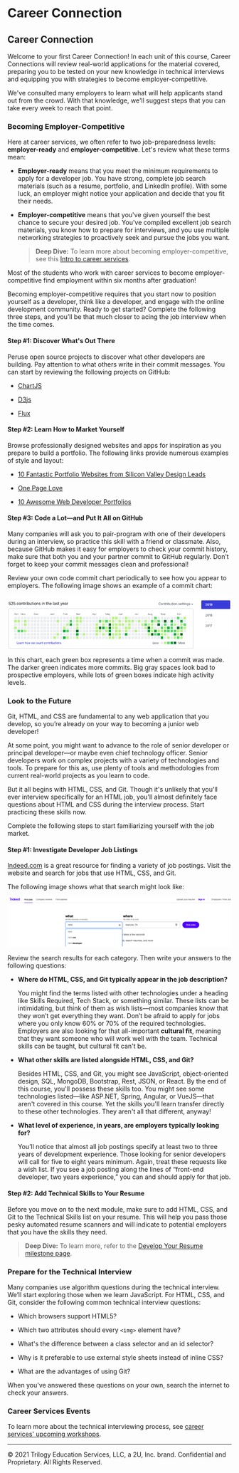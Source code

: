 # Career Connection

## Career Connection

Welcome to your first Career Connection! In each unit of this course, Career Connections will review real-world applications for the material covered, preparing you to be tested on your new knowledge in technical interviews and equipping you with strategies to become employer-competitive.

We've consulted many employers to learn what will help applicants stand out from the crowd. With that knowledge, we'll suggest steps that you can take every week to reach that point.

### Becoming Employer-Competitive

Here at career services, we often refer to two job-preparedness levels: **employer-ready** and **employer-competitive**. Let's review what these terms mean:

* **Employer-ready** means that you meet the minimum requirements to apply for a developer job. You have strong, complete job search materials (such as a resume, portfolio, and LinkedIn profile). With some luck, an employer might notice your application and decide that you fit their needs.

* **Employer-competitive** means that you've given yourself the best chance to secure your desired job. You've compiled excellent job search materials, you know how to prepare for interviews, and you use multiple networking strategies to proactively seek and pursue the jobs you want. 

    > **Deep Dive:** To learn more about becoming employer-competitive, see this [Intro to career services](https://sites.google.com/2u.com/careerservices-webdev/coding-milestones/intro-to-career-services). 

Most of the students who work with career services to become employer-competitive find employment within six months after graduation! 

Becoming employer-competitive requires that you start now to position yourself as a developer, think like a developer, and engage with the online development community. Ready to get started? Complete the following three steps, and you’ll be that much closer to acing the job interview when the time comes.

#### Step #1: Discover What's Out There

Peruse open source projects to discover what other developers are building. Pay attention to what others write in their commit messages. You can start by reviewing the following projects on GitHub:

* [ChartJS](https://github.com/chartjs/Chart.js)

* [D3js](https://github.com/d3/d3)

* [Flux](https://github.com/facebook/flux)

#### Step #2: Learn How to Market Yourself

Browse professionally designed websites and apps for inspiration as you prepare to build a portfolio. The following links provide numerous examples of style and layout:

* [10 Fantastic Portfolio Websites from Silicon Valley Design Leads](https://medium.com/@bestfolios/10-fantastic-portfolio-websites-from-silicon-valley-design-leads-2d84b384dba6)

* [One Page Love](https://onepagelove.com/inspiration/portfolio)

* [10 Awesome Web Developer Portfolios](https://codeburst.io/10-awesome-web-developer-portfolios-d266b32e6154)

#### Step #3: Code a Lot&mdash;and Put It All on GitHub

Many companies will ask you to pair-program with one of their developers during an interview, so practice this skill with a friend or classmate. Also, because GitHub makes it easy for employers to check your commit history, make sure that both you and your partner commit to GitHub regularly. Don’t forget to keep your commit messages clean and professional!

Review your own code commit chart periodically to see how you appear to employers. The following image shows an example of a commit chart:

![A chart displays squares that represent days in each month, with boxes shaded green to indicate commit activity.](./assets/github.png)

In this chart, each green box represents a time when a commit was made. The darker green indicates more commits. Big gray spaces look bad to prospective employers, while lots of green boxes indicate high activity levels.

### Look to the Future

Git, HTML, and CSS are fundamental to any web application that you develop, so you’re already on your way to becoming a junior web developer! 

At some point, you might want to advance to the role of senior developer or principal developer&mdash;or maybe even chief technology officer. Senior developers work on complex projects with a variety of technologies and tools. To prepare for this as, use plenty of tools and methodologies from current real-world projects as you learn to code.

But it all begins with HTML, CSS, and Git. Though it's unlikely that you'll ever interview specifically for an HTML job, you'll almost definitely face questions about HTML and CSS during the interview process. Start practicing these skills now.

Complete the following steps to start familiarizing yourself with the job market.

#### Step #1: Investigate Developer Job Listings

[Indeed.com](https://www.indeed.com/) is a great resource for finding a variety of job postings. Visit the website and search for jobs that use HTML, CSS, and Git.

The following image shows what that search might look like:

![On the Indeed search page, "html" has been entered in the search box labeled "what", with "Nashville, TN" entered under "where".](./assets/indeed.png)

Review the search results for each category. Then write your answers to the following questions:

* **Where do HTML, CSS, and Git typically appear in the job description?**

    You might find the terms listed with other technologies under a heading like Skills Required, Tech Stack, or something similar. These lists can be intimidating, but think of them as wish lists&mdash;most companies know that they won’t get everything they want. Don’t be afraid to apply for jobs where you only know 60% or 70% of the required technologies. Employers are also looking for that all-important **cultural fit**, meaning that they want someone who will work well with the team. Technical skills can be taught, but cultural fit can't be.

* **What other skills are listed alongside HTML, CSS, and Git?**

    Besides HTML, CSS, and Git, you might see JavaScript, object-oriented design, SQL, MongoDB, Bootstrap, Rest, JSON, or React. By the end of this course, you'll possess these skills too. You might see some technologies listed&mdash;like ASP.NET, Spring, Angular, or VueJS&mdash;that aren't covered in this course. Yet the skills you'll learn transfer directly to these other technologies. They aren't all that different, anyway!

* **What level of experience, in years, are employers typically looking for?**

    You’ll notice that almost all job postings specify at least two to three years of development experience. Those looking for senior developers will call for five to eight years minimum. Again, treat these requests like a wish list. If you see a job posting along the lines of “front-end developer, two years experience,” you can and should apply for that job.

#### Step #2: Add Technical Skills to Your Resume

Before you move on to the next module, make sure to add HTML, CSS, and Git to the Technical Skills list on your resume. This will help you pass those pesky automated resume scanners and will indicate to potential employers that you have the skills they need.

> **Deep Dive:** To learn more, refer to the [Develop Your Resume milestone page](https://sites.google.com/2u.com/careerservices-webdev/coding-milestones/milestone-develop-your-resume).

### Prepare for the Technical Interview

Many companies use algorithm questions during the technical interview. We’ll start exploring those when we learn JavaScript. For HTML, CSS, and Git, consider the following common technical interview questions:

* Which browsers support HTML5?

* Which two attributes should every `<img>` element have?

* What's the difference between a class selector and an id selector?

* Why is it preferable to use external style sheets instead of inline CSS?

* What are the advantages of using Git?

When you've answered these questions on your own, search the internet to check your answers.

### Career Services Events

To learn more about the technical interviewing process, see [career services' upcoming workshops](https://careerservicesonlineevents.splashthat.com/).

---

© 2021 Trilogy Education Services, LLC, a 2U, Inc. brand. Confidential and Proprietary. All Rights Reserved.